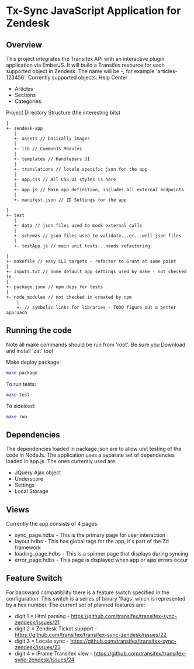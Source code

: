 Tx-Sync JavaScript Application for Zendesk
==================

## Overview
This project integrates the Transifex API with an interactive plugin application via EmberJS.  It will build a Transifex resource for each supported object in Zendesk.  The name will be <object type>-<Zendesk id>, for example 'articles-123456'.
Currently supported objects:
Help Center
- Articles
- Sections
- Categories


Project Directory Structure (the interesting bits)
```
|
+- zendesk-app 
   |
   +- assets // basically images
   |
   +- lib // CommonJS Modules
   |
   +- templates // Handlebars UI
   |
   +- translations // locale specific json for the app
   |
   +- app.css // All CSS UI styles is here
   |
   +- app.js // Main app definition, includes all external endpoints
   |
   +- manifest.json // ZD Settings for the app

|
+- test
   |
   +- data // json files used to mock external calls
   |
   +- schemas // json files used to validate...er...well json files
   |
   +- testApp.js // main unit tests...needs refactoring

|
+- makefile // easy CLI targets - refactor to Grunt at some point
|
+- inputs.txt // Some default app settings used by make - not checked in
|
+- package.json // npm deps for tests
|
+- node_modules // not checked in created by npm
	|
	+- // symbolic links for libraries - TODO figure out a better approach
```
    
## Running the code

Note all make commands should be run from 'root'.
Be sure you Download and install 'zat' tool

Make deploy package:
```bash
make package
```

To run tests:
```bash
make test
```

To sideload:
```bash
make run
```

## Dependencies

The dependencies loaded in package.json are to allow unit testing of the code in NodeJs.
The application uses a separate set of dependencies loaded in app.js.  The ones currently used are:
- JQuery Ajax object
- Underscore
- Settings
- Local Storage

## Views

Currently the app consists of 4 pages:
- sync_page.hdbs - This is the primary page for user interaction
- layout.hdbs - This has global tags for the app, it's part of the Zd framework
- loading_page.hdbs - This is a spinner page that displays during syncing
- error_page.hdbs - This page is displayed when app or ajax errors occur

## Feature Switch

For backward compatibility there is a feature switch specified in the configuration.  This switch is a series of binary 'flags' which is represented by a hex number.  The current set of planned features are:

- digit 1 = Html parsing - https://github.com/transifex/transifex-sync-zendesk/issues/21
- digit 2 = Zendesk Ticket support - https://github.com/transifex/transifex-sync-zendesk/issues/22
- digit 3 = Locale sync - https://github.com/transifex/transifex-sync-zendesk/issues/23
- digit 4 = iFrame Transifex view - https://github.com/transifex/transifex-sync-zendesk/issues/24

